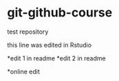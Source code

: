# git-github-course

test repository 

this line was edited in Rstudio

*edit 1 in readme
*edit 2 in readme

*online edit
